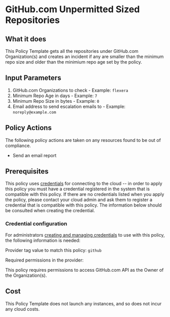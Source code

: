 # GitHub.com Unpermitted Sized Repositories

## What it does

This Policy Template gets all the repositories under GitHub.com Organization(s) and creates an incident if any are smaller than the minimum repo size and older than the minimium repo age set by the policy.

## Input Parameters
1. GitHub.com Organizations to check - Example: `flexera`
1. Minimum Repo Age in days - Example: `7`
1. Minimum Repo Size in bytes - Example: `0`
1. Email address to send escalation emails to - Example: `noreply@example.com`


## Policy Actions

The following policy actions are taken on any resources found to be out of compliance.

- Send an email report

## Prerequisites

This policy uses [credentials](https://docs.rightscale.com/policies/users/guides/credential_management.html)
for connecting to the cloud -- in order to apply this policy you must have a credential registered in the system that is compatible with this policy. If there are no
credentials listed when you apply the policy, please contact your cloud admin and ask them to register a credential that is compatible with this policy. The information below should be consulted when creating the credential.

### Credential configuration

For administrators [creating and managing credentials](https://docs.rightscale.com/policies/users/guides/credential_management.html) to use with this policy, the following information is needed: 

Provider tag value to match this policy: `github`

Required permissions in the provider:

This policy requires permissions to access GitHub.com API as the Owner of the Organization(s).

## Cost

This Policy Template does not launch any instances, and so does not incur any cloud costs.
